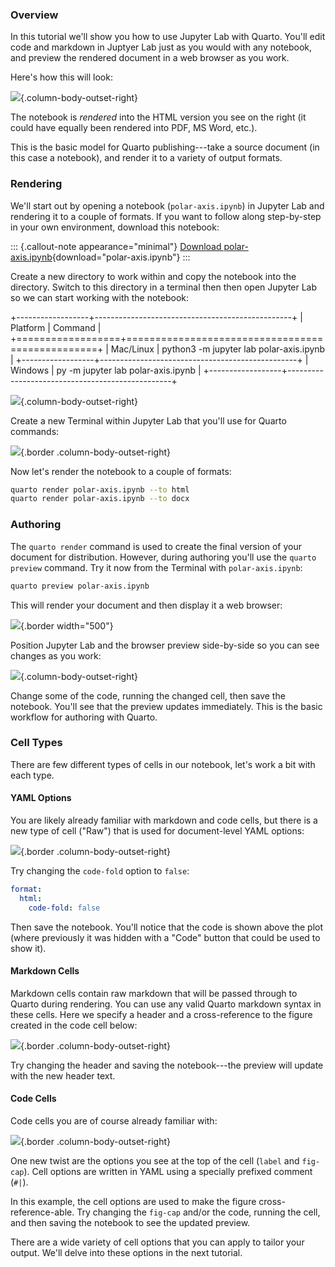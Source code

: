 ### Overview

In this tutorial we'll show you how to use Jupyter Lab with Quarto. You'll edit code and markdown in Juptyer Lab just as you would with any notebook, and preview the rendered document in a web browser as you work.

Here's how this will look:

![](images/jupyter-quarto-preview.png){.column-body-outset-right}

The notebook is *rendered* into the HTML version you see on the right (it could have equally been rendered into PDF, MS Word, etc.).

This is the basic model for Quarto publishing---take a source document (in this case a notebook), and render it to a variety of output formats.

### Rendering

We'll start out by opening a notebook (`polar-axis.ipynb`) in Jupyter Lab and rendering it to a couple of formats. If you want to follow along step-by-step in your own environment, download this notebook:

::: {.callout-note appearance="minimal"}
<i class="bi bi-journal-code"></i> [Download polar-axis.ipynb](_polar-axis.ipynb){download="polar-axis.ipynb"}
:::

Create a new directory to work within and copy the notebook into the directory. Switch to this directory in a terminal then then open Jupyter Lab so we can start working with the notebook:

+------------------+-------------------------------------------------+
| Platform         | Command                                         |
+==================+=================================================+
| Mac/Linux        |     python3 -m jupyter lab polar-axis.ipynb     |
+------------------+-------------------------------------------------+
| Windows          |     py -m jupyter lab polar-axis.ipynb          |
+------------------+-------------------------------------------------+

![](images/jupyter-basics.png){.column-body-outset-right}

Create a new Terminal within Jupyter Lab that you'll use for Quarto commands:

![](images/jupyter-terminal.png){.border .column-body-outset-right}

Now let's render the notebook to a couple of formats:

``` bash
quarto render polar-axis.ipynb --to html
quarto render polar-axis.ipynb --to docx
```

### Authoring

The `quarto render` command is used to create the final version of your document for distribution. However, during authoring you'll use the `quarto preview` command. Try it now from the Terminal with `polar-axis.ipynb`:

``` bash
quarto preview polar-axis.ipynb
```

This will render your document and then display it a web browser:

![](images/quarto-preview.png){.border width="500"}

Position Jupyter Lab and the browser preview side-by-side so you can see changes as you work:

![](images/jupyter-quarto-preview.png){.column-body-outset-right}

Change some of the code, running the changed cell, then save the notebook. You'll see that the preview updates immediately. This is the basic workflow for authoring with Quarto.

### Cell Types

There are few different types of cells in our notebook, let's work a bit with each type.

#### YAML Options

You are likely already familiar with markdown and code cells, but there is a new type of cell ("Raw") that is used for document-level YAML options:

![](images/jupyter-yaml.png){.border .column-body-outset-right}

Try changing the `code-fold` option to `false`:

``` yaml
format: 
  html:
    code-fold: false
```

Then save the notebook. You'll notice that the code is shown above the plot (where previously it was hidden with a "Code" button that could be used to show it).

#### Markdown Cells

Markdown cells contain raw markdown that will be passed through to Quarto during rendering. You can use any valid Quarto markdown syntax in these cells. Here we specify a header and a cross-reference to the figure created in the code cell below:

![](images/jupyter-markdown.png){.border .column-body-outset-right}

Try changing the header and saving the notebook---the preview will update with the new header text.

#### Code Cells

Code cells you are of course already familiar with:

![](images/jupyter-cell.png){.border .column-body-outset-right}

One new twist are the options you see at the top of the cell (`label` and `fig-cap`). Cell options are written in YAML using a specially prefixed comment (`#|`).

In this example, the cell options are used to make the figure cross-reference-able. Try changing the `fig-cap` and/or the code, running the cell, and then saving the notebook to see the updated preview.

There are a wide variety of cell options that you can apply to tailor your output. We'll delve into these options in the next tutorial.
